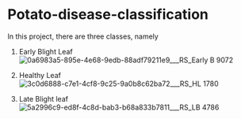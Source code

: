 # Potato-disease-classification

In this project, there are three classes, namely
1. Early Blight Leaf 
 ![0a6983a5-895e-4e68-9edb-88adf79211e9___RS_Early B 9072](https://user-images.githubusercontent.com/91310996/140764317-c8da923b-5a88-491b-aaba-81a7339efa49.JPG)

2. Healthy Leaf
![3c0d6888-c7e1-4cf8-9c25-9a0b8c62ba72___RS_HL 1780](https://user-images.githubusercontent.com/91310996/140764549-f23a3e41-cddc-4b9a-abfb-1eaba5eeaf96.JPG)

3. Late Blight leaf
![5a2996c9-ed8f-4c8d-bab3-b68a833b7811___RS_LB 4786](https://user-images.githubusercontent.com/91310996/140764930-6d7e3b5f-6c57-4917-a18d-914f3b0adcbf.JPG)

